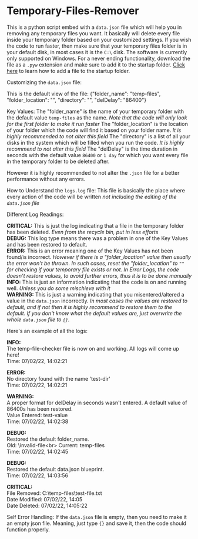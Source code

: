 # Temporary-Files-Remover
This is a python script embed with a `data.json` file which will help you in removing any temporary files you want. It basically will delete every file inside your temporary folder based on your customized settings. If you wish the code to run faster, then make sure that your temporary files folder is in your default disk, in most cases it is the `C:\` disk. The software is currently only supported on Windows. For a never ending functionality, download the file as a `.pyw` extension and make sure to add it to the startup folder. [Click here](https://support.microsoft.com/en-us/windows/add-an-app-to-run-automatically-at-startup-in-windows-10-150da165-dcd9-7230-517b-cf3c295d89dd#:~:text=With%20the%20file%20location%20open,location%20to%20the%20Startup%20folder.) to learn how to add a file to the startup folder.

Customizing the `data.json` file:

This is the default view of the file:
{"folder_name": "temp-files", "folder_location": "", "directory": "", "delDelay": "86400"}

Key Values:
The "folder_name" is the name of your temporary folder with the default value `temp-files` as the name. *Note that the code will only look for the first folder to make it run faster*
The "folder_location" is the location of your folder which the code will find it based on your folder name. *It is highly recommended to not alter this field*
The "directory" is a list of all your disks in the system which will be filled when you run the code. *It is highly recommend to not alter this field*
The "delDelay" is the time duration in seconds with the default value `86400` or `1 day` for which you want every file in the temporary folder to be deleted after.

However it is highly recommended to not alter the `.json` file for a better performance without any errors.

How to Understand the `logs.log` file:
This file is basically the place where every action of the code will be written *not including the editing of the `data.json` file*

Different Log Readings:

**CRITICAL:** This is just the log indicating that a file in the temporary folder has been deleted. *Even from the recycle bin, put in less efforts*<br>
**DEBUG:** This log type means there was a problem in one of the Key Values and has been restored to default.<br>
**ERROR:** This is an error meaning one of the Key Values has not been found/is incorrect. *However if there is a "folder_location" value then usually the error won't be thrown. In such cases, reset the "folder_location" to `""` for checking if your temporary file exists or not. In Error Logs, the code doesn't restore values, to avoid further errors, thus it is to be done manually*<br>
**INFO:** This is just an information indicating that the code is on and running well. *Unless you do some mischieve with it*<br>
**WARNING:** This is just a warning indicating that you misentered/altered a value in the `data.json` incorrectly. *In most cases the values are restored to default, and if not then it is highly recommend to restore them to the default. If you don't know what the default values are, just overwrite the whole `data.json` file to `{}`.*

Here's an example of all the logs:

**INFO:**<br>
The temp-file-checker file is now on and working. All logs will come up here!<br>
Time: 07/02/22, 14:02:21<br>

**ERROR:**<br>
No directory found with the name 'test-dir'<br>
Time: 07/02/22, 14:02:21<br>

**WARNING:**<br>
A proper format for delDelay in seconds wasn't entered. A default value of 86400s has been restored.<br>
Value Entered: test-value<br>
Time: 07/02/22, 14:02:38<br>

**DEBUG:**<br>
Restored the default folder_name.<br>
Old: \invalid-file\<br>
Current: temp-files<br>
Time: 07/02/22, 14:02:45<br>

**DEBUG:**<br>
Restored the default data.json blueprint.<br>
Time: 07/02/22, 14:03:56<br>

**CRITICAL:**<br>
File Removed: C:\\temp-files\test-file.txt<br>
Date Modified: 07/02/22, 14:05<br>
Date Deleted: 07/02/22, 14:05:22<br>

Self Error Handling:
If the `data.json` file is empty, then you need to make it an empty json file. Meaning, just type `{}` and save it, then the code should function properly.


